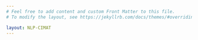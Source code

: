 ```yaml
---
# Feel free to add content and custom Front Matter to this file.
# To modify the layout, see https://jekyllrb.com/docs/themes/#overriding-theme-defaults

layout: NLP-CIMAT
---
```

